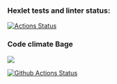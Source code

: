 ### Hexlet tests and linter status:
[![Actions Status](https://github.com/koshun-code/php-project-lvl1/workflows/hexlet-check/badge.svg)](https://github.com/koshun-code/php-project-lvl1/actions)
### Code climate Bage
<a href="https://codeclimate.com/github/codeclimate/codeclimate/maintainability"><img src="https://api.codeclimate.com/v1/badges/a99a88d28ad37a79dbf6/maintainability" /></a>

[![Github Actions Status](https://github.com/koshun-code/php-project-lvl1/workflows/BRAIN%20GAMES/badge.svg)](https://github.com/koshun-code/php-project-lvl1/actions)

